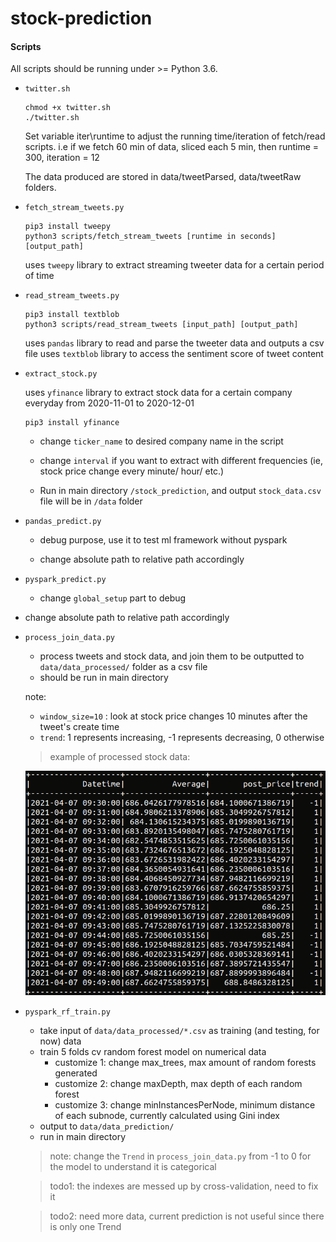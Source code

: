 # stock-prediction

#### Scripts

All scripts should be running under >= Python 3.6.

- `twitter.sh`

  ```
  chmod +x twitter.sh
  ./twitter.sh
  ```

  Set variable iter\runtime to adjust the running time/iteration of fetch/read scripts.
  i.e if we fetch 60 min of data, sliced each 5 min, then runtime = 300, iteration = 12

  The data produced are stored in data/tweetParsed, data/tweetRaw folders.

- `fetch_stream_tweets.py`

  ```
  pip3 install tweepy
  python3 scripts/fetch_stream_tweets [runtime in seconds] [output_path]
  ```

  uses `tweepy` library to extract streaming tweeter data for a certain period of time

- `read_stream_tweets.py`

  ```
  pip3 install textblob
  python3 scripts/read_stream_tweets [input_path] [output_path]
  ```

  uses `pandas` library to read and parse the tweeter data and outputs a csv file
  uses `textblob` library to access the sentiment score of tweet content

- `extract_stock.py`

  uses `yfinance` library to extract stock data for a certain company everyday from 2020-11-01 to 2020-12-01

  ```
  pip3 install yfinance
  ```

  - change `ticker_name` to desired company name in the script

  - change `interval` if you want to extract with different frequencies (ie, stock price change every minute/ hour/ etc.)

  - Run in main directory `/stock_prediction`, and output `stock_data.csv` file will be in `/data` folder

- `pandas_predict.py`

  - debug purpose, use it to test ml framework without pyspark

  - change absolute path to relative path accordingly

- `pyspark_predict.py`

  - change `global_setup` part to debug

- change absolute path to relative path accordingly
- `process_join_data.py`

  - process tweets and stock data, and join them to be outputted to `data/data_processed/` folder as a csv file
  - should be run in main directory

  note:

  - `window_size=10` : look at stock price changes 10 minutes after the tweet's create time
  - `trend`: 1 represents increasing, -1 represents decreasing, 0 otherwise

  > example of processed stock data:

  ![](pics/stock-data-example.png)

- `pyspark_rf_train.py`

  - take input of `data/data_processed/*.csv` as training (and testing, for now) data
  - train 5 folds cv random forest model on numerical data
    - customize 1: change max_trees, max amount of random forests generated
    - customize 2: change maxDepth, max depth of each random forest
    - customize 3: change minInstancesPerNode, minimum distance of each subnode, currently calculated using Gini index
  - output to `data/data_prediction/`
  - run in main directory

  > note: change the `Trend` in `process_join_data.py` from -1 to 0 for the model to understand it is categorical

  > todo1: the indexes are messed up by cross-validation, need to fix it

  > todo2: need more data, current prediction is not useful since there is only one Trend
